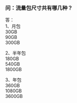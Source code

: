 ### 问：流量包尺寸共有哪几种？
答：<br>
1、月包<br>
30GB <br>
90GB <br>
300GB <br>

2、半年包<br>
180GB <br>
540GB <br>
1800GB <br>

3、年包<br>
360GB <br>
1080GB <br>
3600GB <br>
